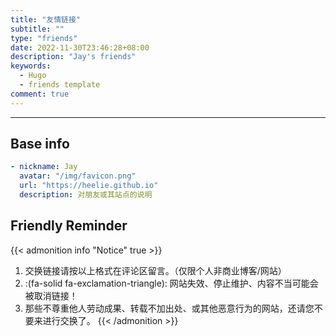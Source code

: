 ```yaml
---
title: "友情链接"
subtitle: ""
type: "friends"
date: 2022-11-30T23:46:28+08:00
description: "Jay's friends"
keywords: 
  - Hugo
  - friends template
comment: true
---
```


<!-- When you set data `friends.yml` in `yourProject/data/` directory, it will be automatically loaded here. -->
---
<!-- You can define additional content below for this page. -->
## Base info

```yaml
- nickname: Jay
  avatar: "/img/favicon.png"
  url: "https://heelie.github.io"
  description: 对朋友或其站点的说明
```

## Friendly Reminder

{{< admonition info "Notice" true >}}
1. 交换链接请按以上格式在评论区留言。（仅限个人非商业博客/网站）
2. :(fa-solid fa-exclamation-triangle): 网站失效、停止维护、内容不当可能会被取消链接！
3. 那些不尊重他人劳动成果、转载不加出处、或其他恶意行为的网站，还请您不要来进行交换了。
{{< /admonition >}}
